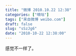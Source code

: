 ```yaml
---
title: "微博 2010.10.22 12:38"
categories: ["嘀咕"]
tags: ["来自微博 weibo.com"]
draft: false
slug: "sSzJg6"
date: "2010-10-22 12:38:00"
---
```


<p>感觉不一样了。 ​​​​</p>
